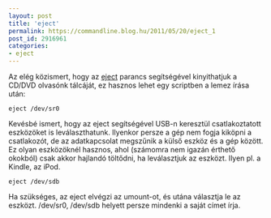```yaml
---
layout: post
title: 'eject'
permalink: https://commandline.blog.hu/2011/05/20/eject_1
post_id: 2916961
categories: 
- eject
---
```


Az elég közismert, hogy az 
[eject](http://eject.sourceforge.net/) parancs segítségével kinyithatjuk a CD/DVD olvasónk tálcáját, ez hasznos lehet egy scriptben a lemez írása után: 
```
eject /dev/sr0
``` 
Kevésbé ismert, hogy az eject segítségével USB-n keresztül csatlakoztatott eszközöket is leválaszthatunk. Ilyenkor persze a gép nem fogja kiköpni a csatlakozót, de az adatkapcsolat megszűnik a külső eszköz és a gép között. Ez olyan eszközöknél hasznos, ahol (számomra nem igazán érthető okokból) csak akkor hajlandó töltődni, ha leválasztjuk az eszközt. Ilyen pl. a Kindle, az iPod. 
```
eject /dev/sdb
``` 
Ha szükséges, az eject elvégzi az umount-ot, és utána választja le az eszközt. /dev/sr0, /dev/sdb helyett persze mindenki a saját címet írja. 
  
 